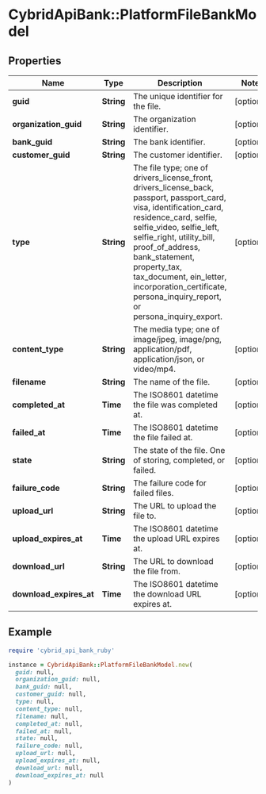 # CybridApiBank::PlatformFileBankModel

## Properties

| Name | Type | Description | Notes |
| ---- | ---- | ----------- | ----- |
| **guid** | **String** | The unique identifier for the file. | [optional] |
| **organization_guid** | **String** | The organization identifier. | [optional] |
| **bank_guid** | **String** | The bank identifier. | [optional] |
| **customer_guid** | **String** | The customer identifier. | [optional] |
| **type** | **String** | The file type; one of drivers_license_front, drivers_license_back, passport, passport_card, visa, identification_card, residence_card, selfie, selfie_video, selfie_left, selfie_right, utility_bill, proof_of_address, bank_statement, property_tax, tax_document, ein_letter, incorporation_certificate, persona_inquiry_report, or persona_inquiry_export. | [optional] |
| **content_type** | **String** | The media type; one of image/jpeg, image/png, application/pdf, application/json, or video/mp4. | [optional] |
| **filename** | **String** | The name of the file. | [optional] |
| **completed_at** | **Time** | The ISO8601 datetime the file was completed at. | [optional] |
| **failed_at** | **Time** | The ISO8601 datetime the file failed at. | [optional] |
| **state** | **String** | The state of the file. One of storing, completed, or failed. | [optional] |
| **failure_code** | **String** | The failure code for failed files. | [optional] |
| **upload_url** | **String** | The URL to upload the file to. | [optional] |
| **upload_expires_at** | **Time** | The ISO8601 datetime the upload URL expires at. | [optional] |
| **download_url** | **String** | The URL to download the file from. | [optional] |
| **download_expires_at** | **Time** | The ISO8601 datetime the download URL expires at. | [optional] |

## Example

```ruby
require 'cybrid_api_bank_ruby'

instance = CybridApiBank::PlatformFileBankModel.new(
  guid: null,
  organization_guid: null,
  bank_guid: null,
  customer_guid: null,
  type: null,
  content_type: null,
  filename: null,
  completed_at: null,
  failed_at: null,
  state: null,
  failure_code: null,
  upload_url: null,
  upload_expires_at: null,
  download_url: null,
  download_expires_at: null
)
```

